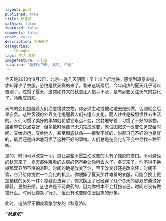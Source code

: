 ```yaml
---
layout: post
published: true
title: 秋意浓
mathjax: false
featured: false
comments: false
chart: false
description: 秋天来了
categories: 
  - thought	
tags: 生活 总结
imagefeature: 7.jpg
location: "延静里中街, 北京, 中国"
---
```


今天是2013年9月2日，北京一连几天阴雨！早上出门赶地铁，感觉到凉意直逼，才知穿少了衣服，恐怕是秋天真的来了。看来这场雨后，今年闷热的夏天几乎可以告别了。过惯了夏天，这突如其来的秋意让人措手不及，是有必要关注天气的变化了，冷暖应自知。

天气的变化提醒着人们注意增减衣物，你必须主动或被动地去照例做，否则就会后果自负。这种客观的外界变化提醒着人们去适应变化，而人往往是按照惯性去生活的。人们习惯了美好的事物就希望它永远不变，贪婪地守着；习惯了不好的事物，虽希望它快点变好，但多数时候自己无力完成改变，就试图把这一改变任务交给时间、交给命运、交给他人，甚至彻底认命——接受不好的，说服自己不好的也是好的，最后还是麻木地习惯了这种不好的事物。人们总是在变化与不变中寻找一种平衡。

是的，时间可以改变一切，这让那些不愿主动改变的人有了推脱的借口。不可避免的秋天来了，夏天那件难看的衣服必然不会让你再丢人了，冬天来了，你不得不换掉那双丑陋不堪的凉鞋。时间的确是改变了你，至于改变好还是改变坏，时间不管，它只给你提供一个变化的机会。你脱掉了夏天那件难看的衣服，可能会换上更加糟糕的另外一件；凉鞋没法穿了，你又换上了已经穿了几个冬天的那双质量过好厚鞋，更加丑陋。这也许是不可救药的，因为你根本不会打扮自己，时间它没有做错什么。时间让你换了行头，但没有改变你依旧固执的形象。

此时，电脑里正播放着张学友的《秋意浓》。

**_“秋意浓”_**
